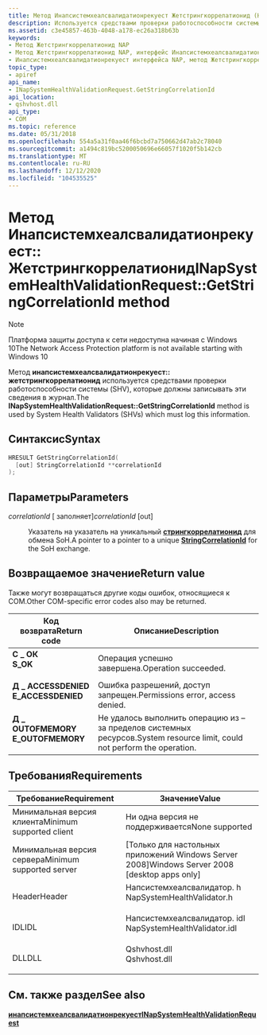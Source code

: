 ```yaml
---
title: Метод Инапсистемхеалсвалидатионрекуест Жетстрингкоррелатионид (Напсистемхеалсвалидатор. h)
description: Используется средствами проверки работоспособности системы (SHV), которые должны записывать эти сведения в журнал.
ms.assetid: c3e45857-463b-4048-a178-ec26a318b63b
keywords:
- Метод Жетстрингкоррелатионид NAP
- Метод Жетстрингкоррелатионид NAP, интерфейс Инапсистемхеалсвалидатионрекуест
- Инапсистемхеалсвалидатионрекуест интерфейса NAP, метод Жетстрингкоррелатионид
topic_type:
- apiref
api_name:
- INapSystemHealthValidationRequest.GetStringCorrelationId
api_location:
- qshvhost.dll
api_type:
- COM
ms.topic: reference
ms.date: 05/31/2018
ms.openlocfilehash: 554a5a31f0aa46f6bcbd7a750662d47ab2c78040
ms.sourcegitcommit: a1494c819bc5200050696e66057f1020f5b142cb
ms.translationtype: MT
ms.contentlocale: ru-RU
ms.lasthandoff: 12/12/2020
ms.locfileid: "104535525"
---
```

# <a name="inapsystemhealthvalidationrequestgetstringcorrelationid-method"></a><span data-ttu-id="70c7a-106">Метод Инапсистемхеалсвалидатионрекуест:: Жетстрингкоррелатионид</span><span class="sxs-lookup"><span data-stu-id="70c7a-106">INapSystemHealthValidationRequest::GetStringCorrelationId method</span></span>

> [!Note]  
> <span data-ttu-id="70c7a-107">Платформа защиты доступа к сети недоступна начиная с Windows 10</span><span class="sxs-lookup"><span data-stu-id="70c7a-107">The Network Access Protection platform is not available starting with Windows 10</span></span>

 

<span data-ttu-id="70c7a-108">Метод **инапсистемхеалсвалидатионрекуест:: жетстрингкоррелатионид** используется средствами проверки работоспособности системы (SHV), которые должны записывать эти сведения в журнал.</span><span class="sxs-lookup"><span data-stu-id="70c7a-108">The **INapSystemHealthValidationRequest::GetStringCorrelationId** method is used by System Health Validators (SHVs) which must log this information.</span></span>

## <a name="syntax"></a><span data-ttu-id="70c7a-109">Синтаксис</span><span class="sxs-lookup"><span data-stu-id="70c7a-109">Syntax</span></span>


```C++
HRESULT GetStringCorrelationId(
  [out] StringCorrelationId **correlationId
);
```



## <a name="parameters"></a><span data-ttu-id="70c7a-110">Параметры</span><span class="sxs-lookup"><span data-stu-id="70c7a-110">Parameters</span></span>

<dl> <dt>

<span data-ttu-id="70c7a-111">*correlationId* \[ заполняет\]</span><span class="sxs-lookup"><span data-stu-id="70c7a-111">*correlationId* \[out\]</span></span>
</dt> <dd>

<span data-ttu-id="70c7a-112">Указатель на указатель на уникальный [**стрингкоррелатионид**](nap-type-constants.md) для обмена SoH.</span><span class="sxs-lookup"><span data-stu-id="70c7a-112">A pointer to a pointer to a unique [**StringCorrelationId**](nap-type-constants.md) for the SoH exchange.</span></span>

</dd> </dl>

## <a name="return-value"></a><span data-ttu-id="70c7a-113">Возвращаемое значение</span><span class="sxs-lookup"><span data-stu-id="70c7a-113">Return value</span></span>

<span data-ttu-id="70c7a-114">Также могут возвращаться другие коды ошибок, относящиеся к COM.</span><span class="sxs-lookup"><span data-stu-id="70c7a-114">Other COM-specific error codes also may be returned.</span></span>



| <span data-ttu-id="70c7a-115">Код возврата</span><span class="sxs-lookup"><span data-stu-id="70c7a-115">Return code</span></span>                                                                                     | <span data-ttu-id="70c7a-116">Описание</span><span class="sxs-lookup"><span data-stu-id="70c7a-116">Description</span></span>                                                        |
|-------------------------------------------------------------------------------------------------|--------------------------------------------------------------------|
| <dl> <span data-ttu-id="70c7a-117"><dt>**С \_ ОК**</dt></span><span class="sxs-lookup"><span data-stu-id="70c7a-117"><dt>**S\_OK** </dt></span></span> </dl>           | <span data-ttu-id="70c7a-118">Операция успешно завершена.</span><span class="sxs-lookup"><span data-stu-id="70c7a-118">Operation succeeded.</span></span><br/>                                    |
| <dl> <span data-ttu-id="70c7a-119"><dt>**Д \_ ACCESSDENIED**</dt></span><span class="sxs-lookup"><span data-stu-id="70c7a-119"><dt>**E\_ACCESSDENIED** </dt></span></span> </dl> | <span data-ttu-id="70c7a-120">Ошибка разрешений, доступ запрещен.</span><span class="sxs-lookup"><span data-stu-id="70c7a-120">Permissions error, access denied.</span></span><br/>                       |
| <dl> <span data-ttu-id="70c7a-121"><dt>**Д \_ OUTOFMEMORY**</dt></span><span class="sxs-lookup"><span data-stu-id="70c7a-121"><dt>**E\_OUTOFMEMORY** </dt></span></span> </dl>  | <span data-ttu-id="70c7a-122">Не удалось выполнить операцию из – за пределов системных ресурсов.</span><span class="sxs-lookup"><span data-stu-id="70c7a-122">System resource limit, could not perform the operation.</span></span><br/> |



 

## <a name="requirements"></a><span data-ttu-id="70c7a-123">Требования</span><span class="sxs-lookup"><span data-stu-id="70c7a-123">Requirements</span></span>



| <span data-ttu-id="70c7a-124">Требование</span><span class="sxs-lookup"><span data-stu-id="70c7a-124">Requirement</span></span> | <span data-ttu-id="70c7a-125">Значение</span><span class="sxs-lookup"><span data-stu-id="70c7a-125">Value</span></span> |
|-------------------------------------|---------------------------------------------------------------------------------------------------------|
| <span data-ttu-id="70c7a-126">Минимальная версия клиента</span><span class="sxs-lookup"><span data-stu-id="70c7a-126">Minimum supported client</span></span><br/> | <span data-ttu-id="70c7a-127">Ни одна версия не поддерживается</span><span class="sxs-lookup"><span data-stu-id="70c7a-127">None supported</span></span><br/>                                                                               |
| <span data-ttu-id="70c7a-128">Минимальная версия сервера</span><span class="sxs-lookup"><span data-stu-id="70c7a-128">Minimum supported server</span></span><br/> | <span data-ttu-id="70c7a-129">\[Только для настольных приложений Windows Server 2008\]</span><span class="sxs-lookup"><span data-stu-id="70c7a-129">Windows Server 2008 \[desktop apps only\]</span></span><br/>                                                    |
| <span data-ttu-id="70c7a-130">Header</span><span class="sxs-lookup"><span data-stu-id="70c7a-130">Header</span></span><br/>                   | <dl> <span data-ttu-id="70c7a-131"><dt>Напсистемхеалсвалидатор. h</dt></span><span class="sxs-lookup"><span data-stu-id="70c7a-131"><dt>NapSystemHealthValidator.h</dt></span></span> </dl>   |
| <span data-ttu-id="70c7a-132">IDL</span><span class="sxs-lookup"><span data-stu-id="70c7a-132">IDL</span></span><br/>                      | <dl> <span data-ttu-id="70c7a-133"><dt>Напсистемхеалсвалидатор. idl</dt></span><span class="sxs-lookup"><span data-stu-id="70c7a-133"><dt>NapSystemHealthValidator.idl</dt></span></span> </dl> |
| <span data-ttu-id="70c7a-134">DLL</span><span class="sxs-lookup"><span data-stu-id="70c7a-134">DLL</span></span><br/>                      | <dl> <span data-ttu-id="70c7a-135"><dt>Qshvhost.dll</dt></span><span class="sxs-lookup"><span data-stu-id="70c7a-135"><dt>Qshvhost.dll</dt></span></span> </dl>                 |



## <a name="see-also"></a><span data-ttu-id="70c7a-136">См. также раздел</span><span class="sxs-lookup"><span data-stu-id="70c7a-136">See also</span></span>

<dl> <dt>

[<span data-ttu-id="70c7a-137">**инапсистемхеалсвалидатионрекуест**</span><span class="sxs-lookup"><span data-stu-id="70c7a-137">**INapSystemHealthValidationRequest**</span></span>](inapsystemhealthvalidationrequest.md)
</dt> </dl>

 

 





